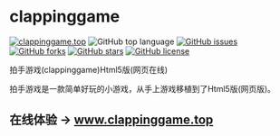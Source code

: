 # clappinggame
[![clappinggame.top](https://img.shields.io/badge/clappinggame.top-+-6699ff)](https://www.clappinggame.top)
![GitHub top language](https://img.shields.io/github/languages/top/clappinggame/clappinggame)
[![GitHub issues](https://img.shields.io/github/issues/clappinggame/clappinggame)](https://github.com/clappinggame/clappinggame/issues)
[![GitHub forks](https://img.shields.io/github/forks/clappinggame/clappinggame)](https://github.com/clappinggame/clappinggame/network)
[![GitHub stars](https://img.shields.io/github/stars/clappinggame/clappinggame)](https://github.com/clappinggame/clappinggame/stargazers)
[![GitHub license](https://img.shields.io/github/license/clappinggame/clappinggame)](https://github.com/clappinggame/clappinggame/blob/main/LICENSE)

拍手游戏(clappinggame)Html5版(网页在线)

拍手游戏是一款简单好玩的小游戏，从手上游戏移植到了Html5版(网页版)。

## 在线体验 → www.clappinggame.top
